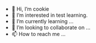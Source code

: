 - 👋 Hi, I’m cookie
- 👀 I’m interested in test learning. 
- 🌱 I’m currently learning ...
- 💞️ I’m looking to collaborate on ...
- 📫 How to reach me ...

<!---
March07/March07 is a ✨ special ✨ repository because its `README.md` (this file) appears on your GitHub profile.
You can click the Preview link to take a look at your changes.
--->
